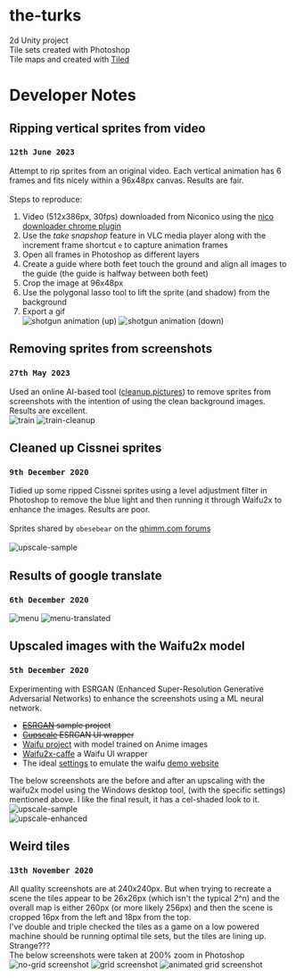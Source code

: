 # the-turks
2d Unity project \
Tile sets created with Photoshop \
Tile maps and created with [Tiled](https://www.mapeditor.org/)

# Developer Notes

## Ripping vertical sprites from video
### `12th June 2023`
Attempt to rip sprites from an original video. Each vertical animation has 6 frames and fits nicely within a 96x48px canvas. Results are fair. \
\
Steps to reproduce:
1. Video (512x386px, 30fps) downloaded from Niconico using the [nico downloader chrome plugin](https://chrome.google.com/webstore/detail/nico-downloader/dncjcadpoakefjpnabimpalenliehbig)
2. Use the _take snapshop_ feature in VLC media player along with the increment frame shortcut `e` to capture animation frames
3. Open all frames in Photoshop as different layers
4. Create a guide where both feet touch the ground and align all images to the guide (the guide is halfway between both feet)
5. Crop the image at 96x48px
6. Use the polygonal lasso tool to lift the sprite (and shadow) from the background
7. Export a gif
\
![shotgun animation (up)](/assets/sprites/shotgun/up.gif)
![shotgun animation (down)](/assets/sprites/shotgun/down.gif)

## Removing sprites from screenshots
### `27th May 2023`
Used an online AI-based tool ([cleanup.pictures](https://cleanup.pictures/)) to remove sprites from screenshots with the intention of using the clean background images. Results are excellent.
\
![train](/screenshots/train.jpg)
![train-cleanup](/screenshots/train_cleanup.jpg)

## Cleaned up Cissnei sprites
### `9th December 2020`
Tidied up some ripped Cissnei sprites using a level adjustment filter in Photoshop to remove the blue light and then running it through Waifu2x to enhance the images. Results are poor.
\
\
Sprites shared by `obesebear` on the [qhimm.com forums](https://forums.qhimm.com/index.php?topic=19983.0)
\
\
![upscale-sample](/assets/sprites/cissnei-example.png)

## Results of google translate
### `6th December 2020`
![menu](/assets/ui/menu.png)
![menu-translated](/assets/ui/menu-translated.png)

## Upscaled images with the Waifu2x model
### `5th December 2020`
Experimenting with ESRGAN (Enhanced Super-Resolution Generative Adversarial Networks) to enhance the screenshots using a ML neural network.

- ~~[ESRGAN](https://github.com/JoeyBallentine/ESRGAN) sample project~~
- ~~[Cupscale](https://github.com/n00mkrad/cupscale) ESRGAN UI wrapper~~
- [Waifu project](https://github.com/nagadomi/waifu2x) with model trained on Anime images
- [Waifu2x-caffe](https://github.com/lltcggie/waifu2x-caffe) a Waifu UI wrapper
- The ideal [settings](https://github.com/nagadomi/waifu2x/issues/201) to emulate the waifu [demo website](http://waifu2x.udp.jp/)


The below screenshots are the before and after an upscaling with the waifu2x model using the Windows desktop tool, (with the specific settings) mentioned above. I like the final result, it has a cel-shaded look to it.
\
![upscale-sample](/screenshots/upscale-sample.jpg)
\
![upscale-enhanced](/screenshots/upscale-enhanced.png)

## Weird tiles
### `13th November 2020`
All quality screenshots are at 240x240px. But when trying to recreate a scene the tiles appear to be 26x26px (which isn't the typical 2^n) and the overall map is either 260px (or more likely 256px) and then the scene is cropped 16px from the left and 18px from the top. 
\
I've double and triple checked the tiles as a game on a low powered machine should be running optimal tile sets, but the tiles are lining up. Strange???
\
The below screenshots were taken at 200% zoom in Photoshop
![no-grid screenshot](/screenshots/no-grid.png)
![grid screenshot](/screenshots/grid.png)
![animated grid screenshot](/screenshots/animated-grid.gif)
